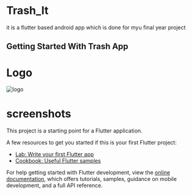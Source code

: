 # Trash_It 
it is a flutter based android app which is done for myu final year project
 

## Getting Started With Trash App
# Logo

![logo](https://github.com/Umakanth-N/Trash-flutter-app/assets/90272725/cb74c274-bbf4-417b-aaa2-899b6b64af92)

# screenshots 

This project is a starting point for a Flutter application.

A few resources to get you started if this is your first Flutter project:

- [Lab: Write your first Flutter app](https://docs.flutter.dev/get-started/codelab)
- [Cookbook: Useful Flutter samples](https://docs.flutter.dev/cookbook)

For help getting started with Flutter development, view the
[online documentation](https://docs.flutter.dev/), which offers tutorials,
samples, guidance on mobile development, and a full API reference.
